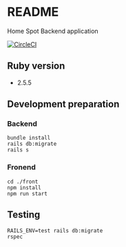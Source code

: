 # README

Home Spot Backend application

[![CircleCI](https://circleci.com/gh/HooFoo/jk/tree/master.svg?style=svg)](https://circleci.com/gh/HooFoo/jk/tree/master)

## Ruby version
* 2.5.5

## Development preparation

### Backend
```
bundle install
rails db:migrate
rails s
```

### Fronend
```
cd ./front
npm install
npm run start
```

## Testing
```
RAILS_ENV=test rails db:migrate
rspec
```
